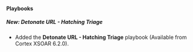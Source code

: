 #### Playbooks

##### New: Detonate URL - Hatching Triage

- Added the **Detonate URL - Hatching Triage** playbook (Available from Cortex XSOAR 6.2.0).
